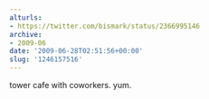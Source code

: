 ```yaml
---
alturls:
- https://twitter.com/bismark/status/2366995146
archive:
- 2009-06
date: '2009-06-28T02:51:56+00:00'
slug: '1246157516'
---
```


tower cafe with coworkers. yum.

